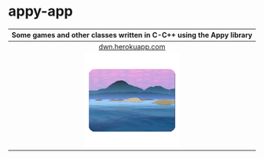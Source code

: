 # appy-app
|Some games and other classes written in C-C++ using the Appy library|
|:---:|
|[dwn.herokuapp.com](http://dwn.herokuapp.com)|
|![](logo.gif)|

